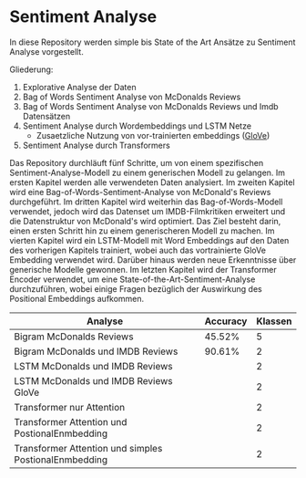 # Sentiment Analyse
In diese Repository werden simple bis State of the Art Ansätze zu Sentiment Analyse vorgestellt. 

Gliederung: 

1. Explorative Analyse der Daten
2. Bag of Words Sentiment Analyse von McDonalds Reviews
3. Bag of Words Sentiment Analyse von McDonalds Reviews und Imdb Datensätzen
4. Sentiment Analyse durch Wordembeddings und LSTM Netze 
    - Zusaetzliche Nutzung von vor-trainierten embeddings ([GloVe](https://www.kaggle.com/datasets/anindya2906/glove6b))
5. Sentiment Analyse durch Transformers


Das Repository durchläuft fünf Schritte, um von einem spezifischen Sentiment-Analyse-Modell zu einem generischen Modell zu gelangen. Im ersten Kapitel werden alle verwendeten Daten analysiert. Im zweiten Kapitel wird eine Bag-of-Words-Sentiment-Analyse von McDonald's Reviews durchgeführt. Im dritten Kapitel wird weiterhin das Bag-of-Words-Modell verwendet, jedoch wird das Datenset um IMDB-Filmkritiken erweitert und die Datenstruktur von McDonald's wird optimiert. Das Ziel besteht darin, einen ersten Schritt hin zu einem generischeren Modell zu machen. Im vierten Kapitel wird ein LSTM-Modell mit Word Embeddings auf den Daten des vorherigen Kapitels trainiert, wobei auch das vortrainierte GloVe Embedding verwendet wird. Darüber hinaus werden neue Erkenntnisse über generische Modelle gewonnen. Im letzten Kapitel wird der Transformer Encoder verwendet, um eine State-of-the-Art-Sentiment-Analyse durchzuführen, wobei einige Fragen bezüglich der Auswirkung des Positional Embeddings aufkommen.


| Analyse                                               | Accuracy | Klassen |
|-------------------------------------------------------|----------|---------|
| Bigram McDonalds Reviews                              | 45.52%   | 5       |
| Bigram McDonalds und IMDB Reviews                     | 90.61%   | 2       |
| LSTM McDonalds und IMDB Reviews                       |          | 2       |
| LSTM McDonalds und IMDB Reviews GloVe                 |          | 2       |
| Transformer nur Attention                             |          | 2       |
| Transformer Attention und PostionalEnmbedding         |          | 2       |
| Transformer Attention und simples PostionalEnmbedding |          | 2       |
